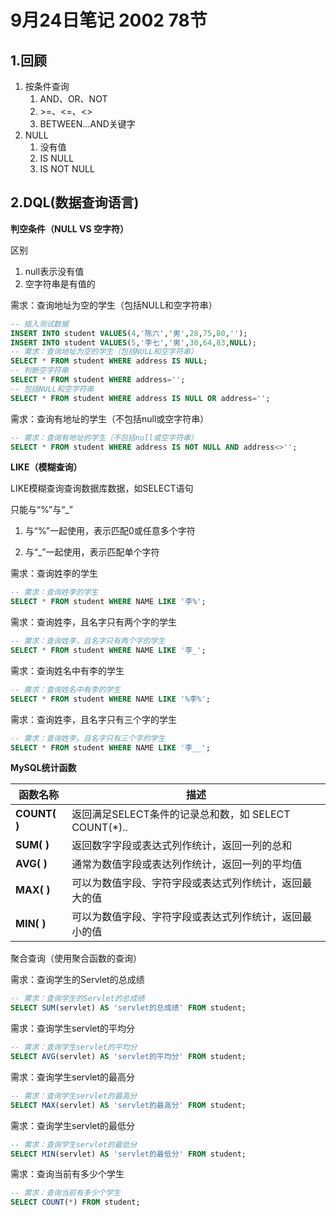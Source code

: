 # 9月24日笔记 2002 78节

## 1.回顾

1. 按条件查询
   1. AND、OR、NOT
   2. \>=、<=、<>
   3. BETWEEN...AND关键字
2. NULL
   1. 没有值
   2. IS NULL
   3. IS NOT NULL

## 2.DQL(数据查询语言)

**判空条件（NULL VS 空字符）**

区别

1. null表示没有值
2. 空字符串是有值的

需求：查询地址为空的学生（包括NULL和空字符串）

```sql
-- 插入测试数据
INSERT INTO student VALUES(4,'陈六','男',28,75,80,'');
INSERT INTO student VALUES(5,'李七','男',30,64,83,NULL);
-- 需求：查询地址为空的学生（包括NULL和空字符串）
SELECT * FROM student WHERE address IS NULL;
-- 判断空字符串
SELECT * FROM student WHERE address='';
-- 包括NULL和空字符串
SELECT * FROM student WHERE address IS NULL OR address='';
```

需求：查询有地址的学生（不包括null或空字符串）

```sql
-- 需求：查询有地址的学生（不包括null或空字符串）
SELECT * FROM student WHERE address IS NOT NULL AND address<>'';
```

**LIKE（模糊查询）**

LIKE模糊查询查询数据库数据，如SELECT语句

只能与“%”与“_”

1. 与“%”一起使用，表示匹配0或任意多个字符

2. 与“_”一起使用，表示匹配单个字符

需求：查询姓李的学生

```sql
-- 需求：查询姓李的学生
SELECT * FROM student WHERE NAME LIKE '李%';
```

需求：查询姓李，且名字只有两个字的学生

```sql
-- 需求：查询姓李，且名字只有两个字的学生
SELECT * FROM student WHERE NAME LIKE '李_';
```

需求：查询姓名中有李的学生

```sql
-- 需求：查询姓名中有李的学生
SELECT * FROM student WHERE NAME LIKE '%李%';
```

需求：查询姓李，且名字只有三个字的学生

```sql
-- 需求：查询姓李，且名字只有三个字的学生
SELECT * FROM student WHERE NAME LIKE '李__';
```

**MySQL统计函数**

| **函数名称**   | **描述**                                               |
| -------------- | ------------------------------------------------------ |
| **COUNT( )**   | 返回满足SELECT条件的记录总和数，如 SELECT COUNT(*)..   |
| **SUM( )**     | 返回数字字段或表达式列作统计，返回一列的总和           |
| **AVG(** **)** | 通常为数值字段或表达列作统计，返回一列的平均值         |
| **MAX( )**     | 可以为数值字段、字符字段或表达式列作统计，返回最大的值 |
| **MIN( )**     | 可以为数值字段、字符字段或表达式列作统计，返回最小的值 |

聚合查询（使用聚合函数的查询）

需求：查询学生的Servlet的总成绩

```sql
-- 需求：查询学生的Servlet的总成绩
SELECT SUM(servlet) AS 'servlet的总成绩' FROM student;
```

需求：查询学生servlet的平均分

```sql
-- 需求：查询学生servlet的平均分
SELECT AVG(servlet) AS 'servlet的平均分' FROM student;
```

需求：查询学生servlet的最高分

```sql
-- 需求：查询学生servlet的最高分
SELECT MAX(servlet) AS 'servlet的最高分' FROM student;
```

需求：查询学生servlet的最低分

```sql
-- 需求：查询学生servlet的最低分
SELECT MIN(servlet) AS 'servlet的最低分' FROM student;
```

需求：查询当前有多少个学生

```sql
-- 需求：查询当前有多少个学生
SELECT COUNT(*) FROM student;
```



